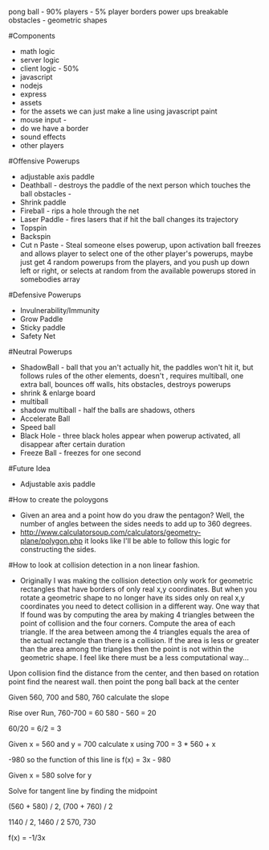 pong ball - 90%
players - 5% player
borders
power ups
breakable obstacles - geometric shapes

#Components
- math logic
- server logic
- client logic - 50%
- javascript
- nodejs
- express
- assets
- for the assets we can just make a line using javascript paint
- mouse input -
- do we have a border
- sound effects
- other players

#Offensive Powerups
- adjustable axis paddle
- Deathball - destroys the paddle of the next person which touches the ball
obstacles -
- Shrink paddle
- Fireball - rips a hole through the net
- Laser Paddle - fires lasers that if hit the ball changes its trajectory
- Topspin
- Backspin
- Cut n Paste - Steal someone elses powerup, upon activation ball freezes and allows player to select one of the other player's powerups, maybe just get 4 random powerups from the players, and you push up down left or right, or selects at random from the available powerups stored in somebodies array

#Defensive Powerups
- Invulnerability/Immunity
- Grow Paddle
- Sticky paddle
- Safety Net

#Neutral Powerups
- ShadowBall - ball that you an't actually hit, the paddles won't hit it, but follows rules of the other elements, doesn't , requires multiball, one extra ball, bounces off walls, hits obstacles, destroys powerups
- shrink & enlarge board
- multiball
- shadow multiball - half the balls are shadows, others
- Accelerate Ball
- Speed ball
- Black Hole - three black holes appear when powerup activated, all disappear after certain duration
- Freeze Ball - freezes for one second

#Future Idea
- Adjustable axis paddle

#How to create the poloygons
- Given an area and a point how do you draw the pentagon? Well, the number of angles between the sides needs to add up to 360 degrees.
- http://www.calculatorsoup.com/calculators/geometry-plane/polygon.php it looks like I'll be able to follow this logic for constructing the sides.

#How to look at collision detection in a non linear fashion.
- Originally I was making the collision detection only work for geometric rectangles that have borders of only real x,y coordinates. But when you rotate a geometric shape to no longer have its sides only on real x,y coordinates you need to detect collision in a different way. One way that If found was by computing the area by making 4 triangles between the point of collision and the four corners. Compute the area of each triangle. If the area between among the 4 triangles equals the area of the actual rectangle than there is a collision. If the area is less or greater than the area among the triangles then the point is not within the geometric shape. I feel like there must be a less computational way...

Upon collision find the distance from the center, and then based on rotation point find the nearest wall. then point the pong ball back at the center


Given 560, 700 and 580, 760 calculate the slope

Rise over Run, 760-700 = 60
580 - 560 = 20

60/20 = 6/2 = 3

Given x = 560 and y = 700 calculate x using 700 = 3 * 560 + x

-980 so the function of this line is f(x) = 3x - 980

Given x = 580 solve for y

Solve for tangent line by finding the midpoint

(560 + 580) / 2, (700 + 760) / 2

1140 / 2, 1460 / 2
570, 730

f(x) = -1/3x 

